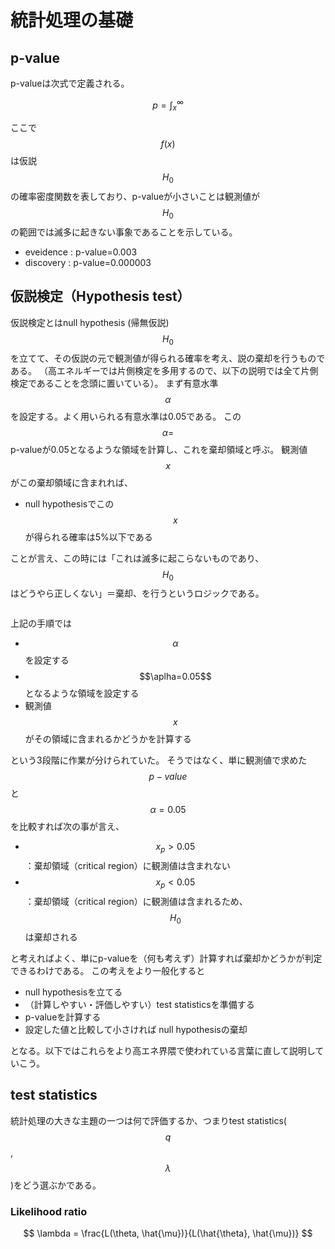 # 統計処理の基礎
## p-value

p-valueは次式で定義される。

$$
p=\int_{x}^{\infty}
$$

ここで$$f(x)$$は仮説$$H_0$$の確率密度関数を表しており、p-valueが小さいことは観測値が$$H_0$$の範囲では滅多に起きない事象であることを示している。

- eveidence : p-value=0.003
- discovery  : p-value=0.000003

## 仮説検定（Hypothesis test）
仮説検定とはnull hypothesis (帰無仮説)$$H_0$$を立てて、その仮説の元で観測値が得られる確率を考え、説の棄却を行うものである。
（高エネルギーでは片側検定を多用するので、以下の説明では全て片側検定であることを念頭に置いている）。
まず有意水準$$\alpha$$を設定する。よく用いられる有意水準は0.05である。
この$$\alpha=$$p-valueが0.05となるような領域を計算し、これを棄却領域と呼ぶ。
観測値$$x$$がこの棄却領域に含まれれば、

- null hypothesisでこの$$x$$が得られる確率は5%以下である

ことが言え、この時には「これは滅多に起こらないものであり、$$H_0$$はどうやら正しくない」＝棄却、を行うというロジックである。

<img stc="../fig/stats/pvalue.png"/>

上記の手順では

- $$\alpha$$を設定する
- $$\aplha=0.05$$となるような領域を設定する
- 観測値$$x$$がその領域に含まれるかどうかを計算する

という3段階に作業が分けられていた。
そうではなく、単に観測値で求めた$$p-value$$と$$\alpha=0.05$$を比較すれば次の事が言え、

- $$x_p>0.05$$：棄却領域（critical region）に観測値は含まれない
- $$x_p<0.05$$：棄却領域（critical region）に観測値は含まれるため、$$H_0$$は棄却される

と考えればよく、単にp-valueを（何も考えず）計算すれば棄却かどうかが判定できるわけである。
この考えをより一般化すると

- null hypothesisを立てる
- （計算しやすい・評価しやすい）test statisticsを準備する
- p-valueを計算する
- 設定した値と比較して小さければ null hypothesisの棄却

となる。以下ではこれらをより高エネ界隈で使われている言葉に直して説明していこう。

## test statistics
統計処理の大きな主題の一つは何で評価するか、つまりtest statistics($$q$$, $$\lambda$$)をどう選ぶかである。

### Likelihood ratio
$$
\lambda = \frac{L(\theta, \hat{\mu})}{L(\hat{\theta}, \hat{\mu})}
$$


